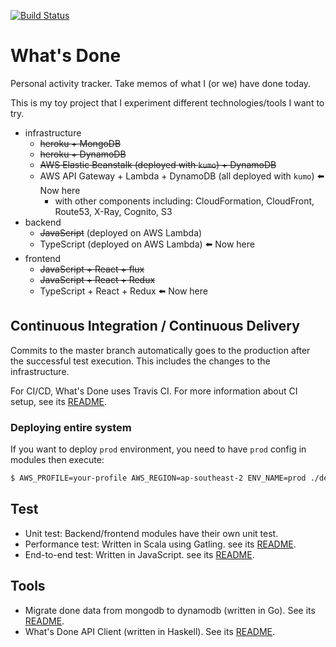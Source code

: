 [![Build Status](https://www.travis-ci.com/ryu1kn/whatsdone.svg?branch=master)](https://www.travis-ci.com/ryu1kn/whatsdone)

# What's Done

Personal activity tracker. Take memos of what I (or we) have done today.

This is my toy project that I experiment different technologies/tools I want to try.

- infrastructure
  - ~~heroku + MongoDB~~
  - ~~heroku + DynamoDB~~
  - ~~AWS Elastic Beanstalk (deployed with `kumo`) + DynamoDB~~
  - AWS API Gateway + Lambda + DynamoDB (all deployed with `kumo`) ⬅️ Now here
    - with other components including: CloudFormation, CloudFront, Route53, X-Ray, Cognito, S3
- backend
  - ~~JavaScript~~ (deployed on AWS Lambda)
  - TypeScript (deployed on AWS Lambda) ⬅️ Now here
- frontend
  - ~~JavaScript + React + flux~~
  - ~~JavaScript + React + Redux~~
  - TypeScript + React + Redux ⬅️ Now here

## Continuous Integration / Continuous Delivery

Commits to the master branch automatically goes to the production after the successful test execution.
This includes the changes to the infrastructure.

For CI/CD, What's Done uses Travis CI. For more information about CI setup, see its [README](./ci/README.md).

### Deploying entire system

If you want to deploy `prod` environment, you need to have `prod` config in modules then execute:

```sh
$ AWS_PROFILE=your-profile AWS_REGION=ap-southeast-2 ENV_NAME=prod ./deploy-system.sh
```

## Test

* Unit test: Backend/frontend modules have their own unit test.
* Performance test: Written in Scala using Gatling. see its [README](./test/performance/README.md).
* End-to-end test: Written in JavaScript. see its [README](./test/e2e/README.md).

## Tools

* Migrate done data from mongodb to dynamodb (written in Go). See its [README](./tools/copy-done-table/README.md).
* What's Done API Client (written in Haskell). See its [README](./tools/api-client/README.md).
